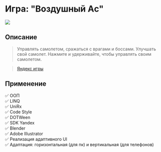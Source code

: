 # Игра: "Воздушный Aс"
![](https://avatars.mds.yandex.net/get-games/1881364/2a0000018c3a81f4d3e5b732e379f3f75c92/pjpg128x128)
## Описание
> Управлять самолетом, сражаться с врагами и боссами.
> Улучшать свой самолет.
> Нажмите и удерживайте, чтобы управлять своим самолетом.

>[Яндекс игры](https://yandex.ru/games/#app=274406)

## Применение 

:white_check_mark: ООП    
:white_check_mark: LINQ    
:white_check_mark: UniRx    
:white_check_mark: Code Style     
:white_check_mark: DOTWeen    
:white_check_mark: SDK Yandex    
:white_check_mark: Blender     
:white_check_mark: Adobe Illustrator    
:white_check_mark: Реализация адаптивного UI    
:white_check_mark: Адаптация: горизонтальная (для пк) и вертикальная (для телефонов)
